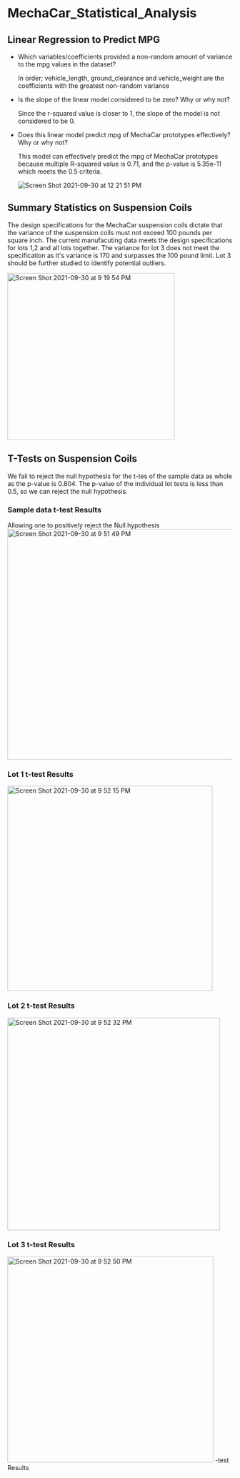 # MechaCar_Statistical_Analysis

## Linear Regression to Predict MPG


- Which variables/coefficients provided a non-random amount of variance to the mpg values in the dataset?

  In order; vehicle_length, ground_clearance and vehicle_weight are the coefficients with the greatest non-random variance

- Is the slope of the linear model considered to be zero? Why or why not?

  Since the r-squared value is closer to 1, the slope of the model is not considered to be 0.

- Does this linear model predict mpg of MechaCar prototypes effectively? Why or why not?

  This model can effectively predict the mpg of MechaCar prototypes because multiple R-squared value is 0.71, and the p-value is 5.35e-11 which meets the 0.5     criteria.


  ![Screen Shot 2021-09-30 at 12 21 51 PM](https://user-images.githubusercontent.com/17945476/135493590-9753af9f-2acc-4072-9e4b-5c65dbd0c78e.png)

## Summary Statistics on Suspension Coils

The design specifications for the MechaCar suspension coils dictate that the variance of the suspension coils must not exceed 100 pounds per square inch. The current manufacuting data meets the design specifications for lots 1,2 and all lots together. The variance for lot 3 does not meet the specification as it's variance is 170 and surpasses the 100 pound limit. Lot 3 should be further studied to identify potential outliers.

<img width="374" alt="Screen Shot 2021-09-30 at 9 19 54 PM" src="https://user-images.githubusercontent.com/17945476/135551134-f2275742-6c76-4de4-a231-0ef0a35856ee.png">

## T-Tests on Suspension Coils


We fail to reject the null hypothesis for the t-tes of the sample data as whole as the p-value is 0.804. The p-value of the individual lot tests is less than 0.5, so we can reject the null hypothesis. 

### Sample data t-test Results

Allowing one to positively reject the Null hypothesis
<img width="516" alt="Screen Shot 2021-09-30 at 9 51 49 PM" src="https://user-images.githubusercontent.com/17945476/135553395-1ec0dd39-cd8e-4a07-bfe6-7b8992a72ceb.png">

### Lot 1 t-test Results

<img width="459" alt="Screen Shot 2021-09-30 at 9 52 15 PM" src="https://user-images.githubusercontent.com/17945476/135553412-8d0a2431-7e3d-4b16-bde2-207528ae3b3c.png">

### Lot 2 t-test Results

<img width="476" alt="Screen Shot 2021-09-30 at 9 52 32 PM" src="https://user-images.githubusercontent.com/17945476/135553431-1c2aa4a2-65fb-411f-83d0-ee3e992e4f9c.png">

### Lot 3 t-test Results

<img width="461" alt="Screen Shot 2021-09-30 at 9 52 50 PM" src="https://user-images.githubusercontent.com/17945476/135553447-1187e097-c2d8-4f9e-b5e1-1fc05b0204d3.png">
-test Results
